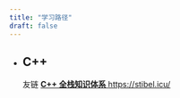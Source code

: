 ```yaml
---
title: "学习路径"
draft: false
---
```


* ## C++
    友链 [**C++ 全栈知识体系** https://stibel.icu/ ](https://stibel.icu/)